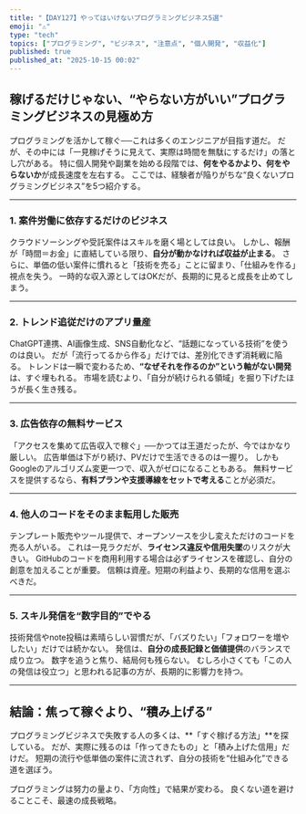 ```yaml
---
title: "【DAY127】やってはいけないプログラミングビジネス5選"
emoji: "⚠️"
type: "tech"
topics: ["プログラミング", "ビジネス", "注意点", "個人開発", "収益化"]
published: true
published_at: "2025-10-15 00:02"
---
```


## 稼げるだけじゃない、“やらない方がいい”プログラミングビジネスの見極め方

プログラミングを活かして稼ぐ──これは多くのエンジニアが目指す道だ。
だが、その中には「一見稼げそうに見えて、実際は時間を無駄にするだけ」の落とし穴がある。
特に個人開発や副業を始める段階では、**何をやるかより、何をやらないか**が成長速度を左右する。
ここでは、経験者が陥りがちな“良くないプログラミングビジネス”を5つ紹介する。

---

### 1. 案件労働に依存するだけのビジネス

クラウドソーシングや受託案件はスキルを磨く場としては良い。
しかし、報酬が「時間＝お金」に直結している限り、**自分が動かなければ収益が止まる**。
さらに、単価の低い案件に慣れると「技術を売る」ことに留まり、「仕組みを作る」視点を失う。
一時的な収入源としてはOKだが、長期的に見ると成長を止めてしまう。

---

### 2. トレンド追従だけのアプリ量産

ChatGPT連携、AI画像生成、SNS自動化など、“話題になっている技術”を使うのは良い。
だが「流行ってるから作る」だけでは、差別化できず消耗戦に陥る。
トレンドは一瞬で変わるため、**“なぜそれを作るのか”という軸がない開発**は、すぐ埋もれる。
市場を読むより、「自分が続けられる領域」を掘り下げたほうが長く生き残る。

---

### 3. 広告依存の無料サービス

「アクセスを集めて広告収入で稼ぐ」──かつては王道だったが、今ではかなり厳しい。
広告単価は下がり続け、PVだけで生活できるのは一握り。
しかもGoogleのアルゴリズム変更一つで、収入がゼロになることもある。
無料サービスを提供するなら、**有料プランや支援導線をセットで考える**ことが必須だ。

---

### 4. 他人のコードをそのまま転用した販売

テンプレート販売やツール提供で、オープンソースを少し変えただけのコードを売る人がいる。
これは一見ラクだが、**ライセンス違反や信用失墜**のリスクが大きい。
GitHubのコードを商用利用する場合は必ずライセンスを確認し、自分の創意を加えることが重要。
信頼は資産。短期の利益より、長期的な信用を選ぶべきだ。

---

### 5. スキル発信を“数字目的”でやる

技術発信やnote投稿は素晴らしい習慣だが、「バズりたい」「フォロワーを増やしたい」だけでは続かない。
発信は、**自分の成長記録と価値提供**のバランスで成り立つ。
数字を追うと焦り、結局何も残らない。
むしろ小さくても「この人の発信は役立つ」と思われる記事の方が、長期的に影響力を持つ。

---

## 結論：焦って稼ぐより、“積み上げる”

プログラミングビジネスで失敗する人の多くは、**「すぐ稼げる方法」**を探している。
だが、実際に残るのは「作ってきたもの」と「積み上げた信用」だけだ。
短期の流行や低単価の案件に流されず、自分の技術を“仕組み化”できる道を選ぼう。

プログラミングは努力の量より、「方向性」で結果が変わる。
良くない道を避けることこそ、最速の成長戦略。